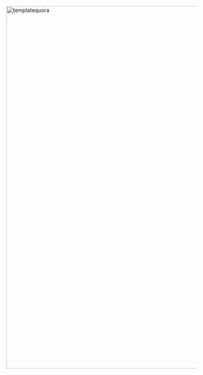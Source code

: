 
<img width="960" alt="templatequora" src="https://github.com/adityatupe-code/Quora-clone/assets/114912746/6d1b4257-af2b-43e2-b215-f6d63ab3534d">

